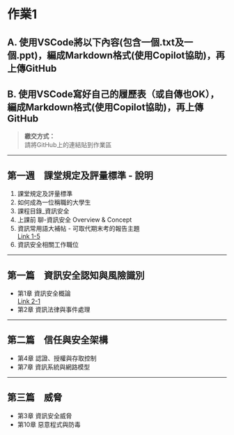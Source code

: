 # 作業1

## A. 使用VSCode將以下內容(包含一個.txt及一個.ppt)，編成Markdown格式(使用Copilot協助)，再上傳GitHub

## B. 使用VSCode寫好自己的履歷表（或自傳也OK），編成Markdown格式(使用Copilot協助)，再上傳GitHub

> **繳交方式：**  
> 請將GitHub上的連結貼到作業區

---

## 第一週　課堂規定及評量標準 - 說明

1. 課堂規定及評量標準
2. 如何成為一位稱職的大學生
3. 課程目錄_資訊安全
4. 上課前 聊-資訊安全 Overview & Concept
5. 資訊常用語大補帖 - 可取代期末考的報告主題  
   [Link 1-5](1-5.常見資訊用語_及_同學可以報告_取代期中期未考的題目.txt)
6. 資訊安全相關工作職位

---

## 第一篇　資訊安全認知與風險識別

- 第1章 資訊安全概論  
  [Link 2-1](CH01資訊安全概論.pptx)
- 第2章 資訊法律與事件處理

---

## 第二篇　信任與安全架構

- 第4章 認證、授權與存取控制
- 第7章 資訊系統與網路模型

---

## 第三篇　威脅

- 第3章 資訊安全威脅
- 第10章 惡意程式與防毒